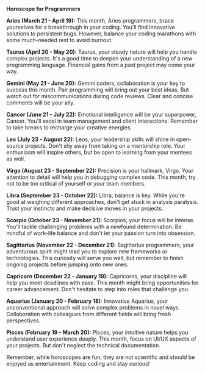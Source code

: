 **Horoscope for Programmers**

**Aries (March 21 - April 19):** This month, Aries programmers, brace yourselves for a breakthrough in your coding. You'll find innovative solutions to persistent bugs. However, balance your coding marathons with some much-needed rest to avoid burnout.

**Taurus (April 20 - May 20):** Taurus, your steady nature will help you handle complex projects. It's a good time to deepen your understanding of a new programming language. Financial gains from a past project may come your way.

**Gemini (May 21 - June 20):** Gemini coders, collaboration is your key to success this month. Pair programming will bring out your best ideas. But watch out for miscommunications during code reviews. Clear and concise comments will be your ally.

**Cancer (June 21 - July 22):** Emotional intelligence will be your superpower, Cancer. You'll excel in team management and client interactions. Remember to take breaks to recharge your creative energies.

**Leo (July 23 - August 22):** Leos, your leadership skills will shine in open-source projects. Don't shy away from taking on a mentorship role. Your enthusiasm will inspire others, but be open to learning from your mentees as well.

**Virgo (August 23 - September 22):** Precision is your hallmark, Virgo. Your attention to detail will help you in debugging complex code. This month, try not to be too critical of yourself or your team members.

**Libra (September 23 - October 22):** Libra, balance is key. While you're good at weighing different approaches, don't get stuck in analysis paralysis. Trust your instincts and make decisive moves in your projects.

**Scorpio (October 23 - November 21):** Scorpios, your focus will be intense. You'll tackle challenging problems with a newfound determination. Be mindful of work-life balance and don't let your passion turn into obsession.

**Sagittarius (November 22 - December 21):** Sagittarius programmers, your adventurous spirit might lead you to explore new frameworks or technologies. This curiosity will serve you well, but remember to finish ongoing projects before jumping onto new ones.

**Capricorn (December 22 - January 19):** Capricorns, your discipline will help you meet deadlines with ease. This month might bring opportunities for career advancement. Don't hesitate to step into roles that challenge you.

**Aquarius (January 20 - February 18):** Innovative Aquarius, your unconventional approach will solve complex problems in novel ways. Collaboration with colleagues from different fields will bring fresh perspectives.

**Pisces (February 19 - March 20):** Pisces, your intuitive nature helps you understand user experience deeply. This month, focus on UI/UX aspects of your projects. But don't neglect the technical documentation.

Remember, while horoscopes are fun, they are not scientific and should be enjoyed as entertainment. Keep coding and stay curious!